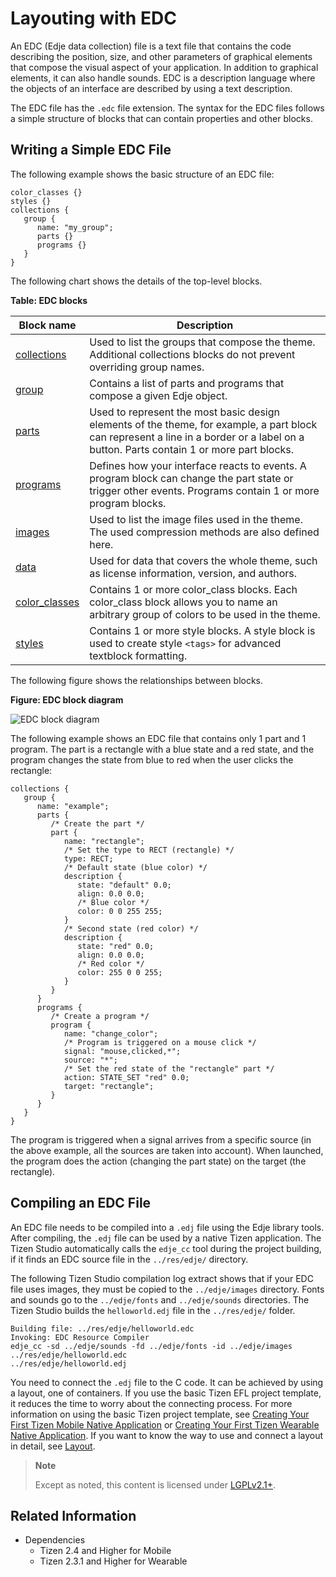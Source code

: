 # Layouting with EDC

An EDC (Edje data collection) file is a text file that contains the code describing the position, size, and other parameters of graphical elements that compose the visual aspect of your application. In addition to graphical elements, it can also handle sounds. EDC is a description language where the objects of an interface are described by using a text description.

The EDC file has the `.edc` file extension. The syntax for the EDC files follows a simple structure of blocks that can contain properties and other blocks.

## Writing a Simple EDC File

The following example shows the basic structure of an EDC file:

```
color_classes {}
styles {}
collections {
   group {
      name: "my_group";
      parts {}
      programs {}
   }
}
```

The following chart shows the details of the top-level blocks.

**Table: EDC blocks**

| Block name                               | Description                              |
|----------------------------------------|----------------------------------------|
| [collections](./learn-edc-collections.md) | Used to list the groups that compose the theme. Additional collections blocks do not prevent overriding group names. |
| [group](./learn-edc-group.md) | Contains a list of parts and programs that compose a given Edje object. |
| [parts](./learn-edc-part.md) | Used to represent the most basic design elements of the theme, for example, a part block can represent a line in a border or a label on a button. Parts contain 1 or more part blocks. |
| [programs](./learn-edc-program.md) | Defines how your interface reacts to events. A program block can change the part state or trigger other events. Programs contain 1 or more program blocks. |
| [images](./learn-edc-images.md) | Used to list the image files used in the theme. The used compression methods are also defined here. |
| [data](./learn-edc-data.md) | Used for data that covers the whole theme, such as license information, version, and authors. |
| [color_classes](./learn-edc-color-classes.md) | Contains 1 or more color_class blocks. Each color_class block allows you to name an arbitrary group of colors to be used in the theme. |
| [styles](./learn-edc-styles.md) | Contains 1 or more style blocks. A style block is used to create style `<tags>` for advanced textblock formatting. |

The following figure shows the relationships between blocks.

**Figure: EDC block diagram**

![EDC block diagram](./media/diagram_edc_blocks.png)

The following example shows an EDC file that contains only 1 part and 1 program. The part is a rectangle with a blue state and a red state, and the program changes the state from blue to red when the user clicks the rectangle:

```
collections {
   group {
      name: "example";
      parts {
         /* Create the part */
         part {
            name: "rectangle";
            /* Set the type to RECT (rectangle) */
            type: RECT;
            /* Default state (blue color) */
            description {
               state: "default" 0.0;
               align: 0.0 0.0;
               /* Blue color */
               color: 0 0 255 255;
            }
            /* Second state (red color) */
            description {
               state: "red" 0.0;
               align: 0.0 0.0;
               /* Red color */
               color: 255 0 0 255;
            }
         }
      }
      programs {
         /* Create a program */
         program {
            name: "change_color";
            /* Program is triggered on a mouse click */
            signal: "mouse,clicked,*";
            source: "*";
            /* Set the red state of the "rectangle" part */
            action: STATE_SET "red" 0.0;
            target: "rectangle";
         }
      }
   }
}
```

The program is triggered when a signal arrives from a specific source (in the above example, all the sources are taken into account). When launched, the program does the action (changing the part state) on the target (the rectangle).

## Compiling an EDC File

An EDC file needs to be compiled into a `.edj` file using the Edje library tools. After compiling, the `.edj` file can be used by a native Tizen application. The Tizen Studio automatically calls the `edje_cc` tool during the project building, if it finds an EDC source file in the `../res/edje/` directory.

The following Tizen Studio compilation log extract shows that if your EDC file uses images, they must be copied to the `../edje/images` directory. Fonts and sounds go to the `../edje/fonts` and `../edje/sounds` directories. The Tizen Studio builds the `helloworld.edj` file in the `../res/edje/` folder.

```
Building file: ../res/edje/helloworld.edc
Invoking: EDC Resource Compiler
edje_cc -sd ../edje/sounds -fd ../edje/fonts -id ../edje/images ../res/edje/helloworld.edc
../res/edje/helloworld.edj
```

You need to connect the `.edj` file to the C code. It can be achieved by using a layout, one of containers. If you use the basic Tizen EFL project template, it reduces the time to worry about the connecting process. For more information on using the basic Tizen project template, see [Creating Your First Tizen Mobile Native Application](../../../getting-started/mobile/first-app.md) or [Creating Your First Tizen Wearable Native Application](../../../getting-started/wearable/first-app.md). If you want to know the way to use and connect a layout in detail, see [Layout](./container-layout.md).

> **Note**
>
> Except as noted, this content is licensed under [LGPLv2.1+](http://opensource.org/licenses/LGPL-2.1).

## Related Information
- Dependencies
  - Tizen 2.4 and Higher for Mobile
  - Tizen 2.3.1 and Higher for Wearable
